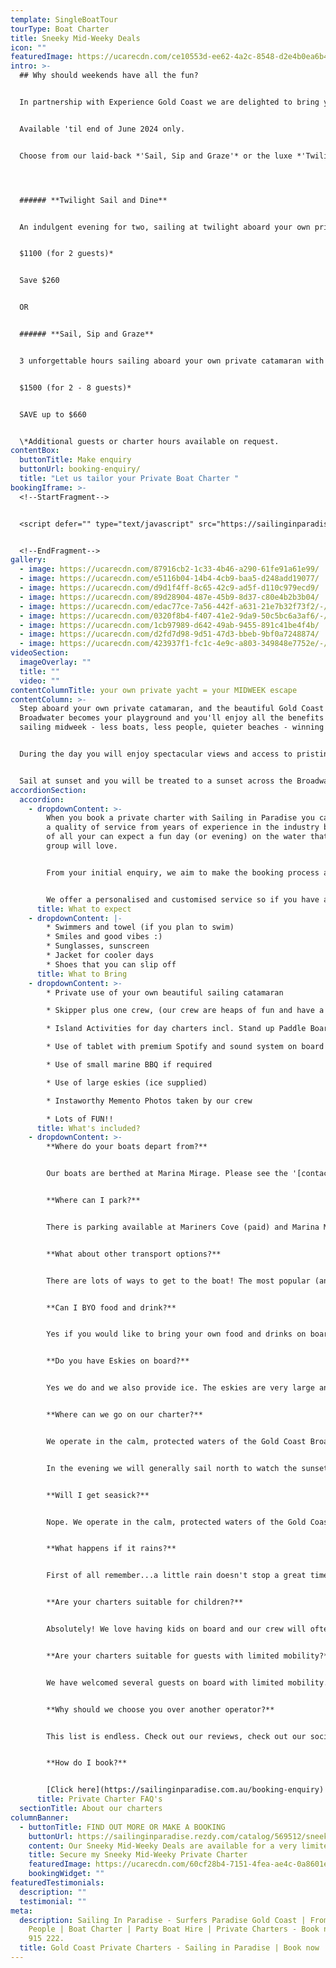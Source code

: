 ```yaml
---
template: SingleBoatTour
tourType: Boat Charter
title: Sneeky Mid-Weeky Deals
icon: ""
featuredImage: https://ucarecdn.com/ce10553d-ee62-4a2c-8548-d2e4b0ea6b4d/
intro: >-
  ## Why should weekends have all the fun?


  In partnership with Experience Gold Coast we are delighted to bring you two specially curated 'Sneeky Mid-Weeky' deals offering incredible mid-week all inclusive packages on private yacht charters!


  A﻿vailable 'til end of June 2024 only.


  C﻿hoose from our laid-back *'Sail, Sip and Graze'* or the luxe *'Twilight Sail and Dine'* package options.  




  ###### **T﻿wilight Sail and Dine**


  An indulgent evening for two, sailing at twilight aboard your own private catamaran.   Includes private chef, gourmet dining and wine aboard your 2 hour private charter.  


  $1100 (for 2 guests)*


  S﻿ave $260


  O﻿R


  ###### **Sail, Sip and Graze**


  3 unforgettable hours sailing aboard your own private catamaran with gourmet grazing and bottomless bubbly and beers.


  $1500 (for 2 - 8 guests)*


  SAVE up to $660


  \*﻿Additional guests or charter hours available on request.
contentBox:
  buttonTitle: Make enquiry
  buttonUrl: booking-enquiry/
  title: "Let us tailor your Private Boat Charter "
bookingIframe: >-
  <!--StartFragment-->


  <script defer="" type="text/javascript" src="https://sailinginparadise.rezdy.com/pluginJs"></script> <iframe seamless="" width="100%" height="1000px" frameborder="0" class="rezdy" src="https://sailinginparadise.rezdy.com/carouselWidget/569512?iframe=true"></iframe>


  <!--EndFragment-->
gallery:
  - image: https://ucarecdn.com/87916cb2-1c33-4b46-a290-61fe91a61e99/
  - image: https://ucarecdn.com/e5116b04-14b4-4cb9-baa5-d248add19077/
  - image: https://ucarecdn.com/d9d1f4ff-8c65-42c9-ad5f-d110c979ecd9/
  - image: https://ucarecdn.com/89d28904-487e-45b9-8d37-c80e4b2b3b04/
  - image: https://ucarecdn.com/edac77ce-7a56-442f-a631-21e7b32f73f2/-/preview/-/enhance/74/
  - image: https://ucarecdn.com/0320f8b4-f407-41e2-9da9-50c5bc6a3af6/-/preview/-/enhance/39/
  - image: https://ucarecdn.com/1cb97989-d642-49ab-9455-891c41be4f4b/
  - image: https://ucarecdn.com/d2fd7d98-9d51-47d3-bbeb-9bf0a7248874/
  - image: https://ucarecdn.com/423937f1-fc1c-4e9c-a803-349848e7752e/-/preview/-/enhance/26/
videoSection:
  imageOverlay: ""
  title: ""
  video: ""
contentColumnTitle: your own private yacht = your MIDWEEK escape
contentColumn: >-
  Step aboard your own private catamaran, and the beautiful Gold Coast
  Broadwater becomes your playground and you'll enjoy all the benefits of
  sailing midweek - less boats, less people, quieter beaches - winning!!


  During the day you will enjoy spectacular views and access to pristine beaches as the boat arrives at isolated islands surrounded by crystal clear turquoise waters.   There are plentiful activities available on board to keep you entertained including Beach Volleyball, Stand Up Paddleboards, Beach Cricket and splash mats. 


  Sail at sunset and you will be treated to a sunset across the Broadwater and over the Gold Coast Mountains followed by the twinkling Gold Coast City Skyline by night, simply breath-taking!
accordionSection:
  accordion:
    - dropdownContent: >-
        When you book a private charter with Sailing in Paradise you can expect
        a quality of service from years of experience in the industry but most
        of all your can expect a fun day (or evening) on the water that your
        group will love.


        From your initial enquiry, we aim to make the booking process as simple as possible for you.


        We offer a personalised and customised service so if you have any questions or special requirements please feel free to reach out to our team and we will do our best to accommodate you.
      title: What to expect
    - dropdownContent: |-
        * Swimmers and towel (if you plan to swim)
        * Smiles and good vibes :)
        * Sunglasses, sunscreen
        * Jacket for cooler days
        * Shoes that you can slip off
      title: What to Bring
    - dropdownContent: >-
        * Private use of your own beautiful sailing catamaran 

        * Skipper plus one crew, (our crew are heaps of fun and have a laid-back yet professional nature) we promise you will love them. Check out the '[about us](https://sailinginparadise.com.au/about-us/)' page to meet the gang!

        * Island Activities for day charters incl. Stand up Paddle Boards, beach games, beach volleyball and splash mat 

        * Use of tablet with premium Spotify and sound system on board

        * Use of small marine BBQ if required

        * Use of large eskies (ice supplied)

        * Instaworthy Memento Photos taken by our crew

        * Lots of FUN!!
      title: What's included?
    - dropdownContent: >-
        **Where do your boats depart from?**


        Our boats are berthed at Marina Mirage. Please see the '[contact us](https://sailinginparadise.com.au/contact-us/)' page on our website for further details and a map. Marina Mirage is about 10 mins from Surfers and 15 mins from Broadbeach.


        **Where can I park?**


        There is parking available at Mariners Cove (paid) and Marina Mirage plus limited street parking on Seaworld Drive.  Please check signage at time of parking and consider ride share for a stress free arrival at your charter (especially during busy times of year).  


        **What about other transport options?**


        There are lots of ways to get to the boat! The most popular (and cost effective/convenient) is often via Maxi Taxis.


        **Can I BYO food and drink?**


        Yes if you would like to bring your own food and drinks on board that is completely fine.


        **Do you have Eskies on board?**


        Yes we do and we also provide ice. The eskies are very large and can be used for food or drink.


        **Where can we go on our charter?**


        We operate in the calm, protected waters of the Gold Coast Broadwater. Where to go very much depends on what you would like to do and how long your boat charter is for so please feel free to discuss this with our team. In a 3 hour charter during the day our guests usually love a swim stop at Wavebreak Island where you can enjoy the range of island activities on board. Your skipper is knowledgeable in the local area and will make recommendations based on the conditions on the day.  If you don't wish to swim in a 3 hour charter you instead opt to sail further north along the inside of South Stradbroke Island and see the millionaires mansions at Sovereign Islands.


        In the evening we will generally sail north to watch the sunset and return to the southern part of the Broadwater to enjoy the city lights after dark which are just beautiful.


        **Will I get seasick?**


        Nope. We operate in the calm, protected waters of the Gold Coast Broadwater. We do not go offshore (into the open ocean) so we do not experience large waves. Our catamarans are very stable, and do not have the same side to side rocking motion as experienced by single hull vessels so you won't get seasick :-).


        **What happens if it rains?**


        First of all remember...a little rain doesn't stop a great time on our boats especially in the warm Gold Coast endless summer... But do rest assured that we have a very generous wet weather policy as we want you to enjoy your time on board the boat, so if there is torrential rain or storms at the time you will be able to reschedule your cruise. Please see the full booking policy provided with your invoice for full details or contact our team.


        **Are your charters suitable for children?**


        Absolutely! We love having kids on board and our crew will often try and include them in the sailing and driving the boat. We also carry a range of beach games suitable for kids including buckets and spades for the littlest family members. The wide and spacious deck area also make the boats wonderful for kids, of course you are always careful with children when it comes to being on the water but as boats go our catamarans would be some of the most family friendly around. Please feel free to contact our team if you have any questions about which boat may be best for your family.


        **Are your charters suitable for guests with limited mobility?**


        We have welcomed several guests on board with limited mobility. However we do realise that each individual is different in terms of ability and what they are comfortable with. Please take a look at the 360 tours on the '[Our Boats](https://sailinginparadise.com.au/our-boats/)' page for an ideal of getting around the boats and do bear in mind a big step up (or carry) is required to board the boats at the marina. Our friendly team will be happy to discuss further to ensure you and your guests are comfortable prior to making a booking.


        **Why should we choose you over another operator?**


        This list is endless. Check out our reviews, check out our socials, speak to someone who has been with us before (you would be surprised, you will probably know someone who has been with us?), and we pride ourselves on the fact that our guests keep coming back (some have sailed with us as many as 8 times). We go out of our way to create the best experience possible and are constantly updating, re-inventing, reinvesting and reviewing. We're not happy until you're happy and we want you to come back again and again. We can blow our own trumpet from time to time right? :-)


        **How do I book?**


        [Click here](https://sailinginparadise.com.au/booking-enquiry) to fill out an enquiry form and you will quickly get all the info you need including availability, pricing, inclusions etc. You can also book online! Then it is simply a matter of paying your deposit to secure your preferred date. But don't dawdle as we quickly book out and we don't want you to be disappointed.
      title: Private Charter FAQ's
  sectionTitle: About our charters
columnBanner:
  - buttonTitle: FIND OUT MORE OR MAKE A BOOKING
    buttonUrl: https://sailinginparadise.rezdy.com/catalog/569512/sneeky-mid-weeky
    content: O﻿ur Sneeky Mid-Weeky Deals are available for a very limited time.
    title: Secure my Sneeky Mid-Weeky Private Charter
    featuredImage: https://ucarecdn.com/60cf28b4-7151-4fea-ae4c-0a8601e88000/
    bookingWidget: ""
featuredTestimonials:
  description: ""
  testimonial: ""
meta:
  description: Sailing In Paradise - Surfers Paradise Gold Coast | From 10 to 30
    People | Boat Charter | Party Boat Hire | Private Charters - Book now 0438
    915 222.
  title: Gold Coast Private Charters - Sailing in Paradise | Book now
---
```

